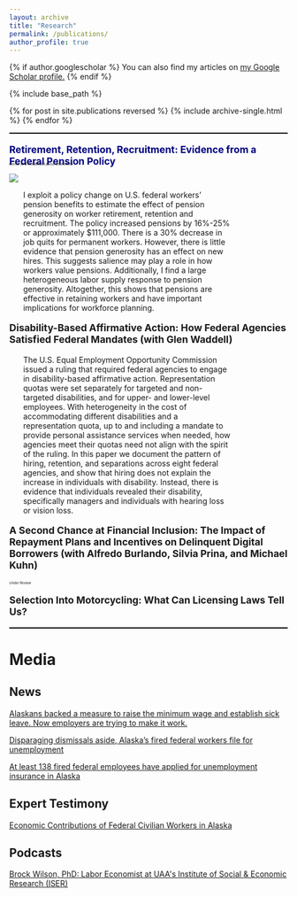 ```yaml
---
layout: archive
title: "Research"
permalink: /publications/
author_profile: true
---
```


<style>
img {
    max-width: 80%;
    width: auto;
    height: auto;
    vertical-align: middle;
    border: 0;
    display:flex;
    align-items: center;
}
</style>

{% if author.googlescholar %}
  You can also find my articles on <u><a href="{{author.googlescholar}}">my Google Scholar profile</a>.</u>
{% endif %}

{% include base_path %}

{% for post in site.publications reversed %}
  {% include archive-single.html %}
{% endfor %}

<hr style="border: none; height: 2px; background-color: black;">

<p style="font-size: 1.25em; text-decoration: none; font-weight: bold; margin-bottom: -15px"> 
  <a href="http://brockmwilson.github.io/files/Wilson-RetirementRetentionRecruitment.pdf" style="text-decoration: none; color: navy;">
    Retirement, Retention, Recruitment: Evidence from a Federal Pension Policy
  </a>
</p>


<p style="font-size: 6; font-style: italic;"> Revise and Resubmit, Labour Economics</p>

![](images/pension-labor-outcomes2.png)

<p style="margin-left: 5%; margin-right: 20%;"> 
I exploit a policy change on U.S. federal workers’ pension benefits to estimate the effect of pension generosity on worker retirement, retention and recruitment. The policy increased pensions by 16%-25% or approximately $111,000. There is a 30% decrease in job quits for permanent workers. However, there is little evidence that pension generosity has an effect on new hires. This suggests salience may play a role in how workers value pensions. Additionally, I find a large heterogeneous labor supply response to pension generosity. Altogether, this shows that pensions are effective in retaining workers and have important implications for workforce planning.
</p>

<p style="font-size: 1.25em; text-decoration: none; font-weight: bold;"> Disability-Based Affirmative Action: How Federal Agencies Satisfied Federal Mandates (with Glen Waddell) </p>

<p style="margin-left: 5%; margin-right: 20%;"> 
The U.S. Equal Employment Opportunity Commission issued a ruling that required federal agencies to engage in disability-based affirmative action. Representation quotas were set separately for targeted and non-targeted disabilities, and for upper- and lower-level employees. With heterogeneity in the cost of accommodating different disabilities and a representation quota, up to and including a mandate to provide personal assistance services when needed, how agencies meet their quotas need not align with the spirit of the ruling. In this paper we document the pattern of hiring, retention, and separations across eight federal agencies, and show that hiring does not explain the increase in individuals with disability. Instead, there is evidence that individuals revealed their disability, specifically managers and individuals with hearing loss or vision loss.
</p>

<p style="font-size: 1.25em; text-decoration: none; font-weight: bold;"> A Second Chance at Financial Inclusion: The Impact of Repayment Plans and Incentives on Delinquent Digital Borrowers (with Alfredo Burlando, Silvia Prina, and Michael Kuhn) </p>

<p style="font-size: 6; font-style: italic;"> Under Review</p>

<p style="font-size: 1.25em; text-decoration: none; font-weight: bold;"> Selection Into Motorcycling: What Can Licensing Laws Tell Us? </p>

<hr style="border: none; height: 2px; background-color: black;">

<h1>Media</h1>

<h2>News</h2>

<a href = "https://www.adn.com/business-economy/2024/12/25/alaskans-backed-a-measure-to-raise-the-minimum-wage-and-establish-sick-leave-now-employers-are-trying-to-make-it-work/">Alaskans backed a measure to raise the minimum wage and establish sick leave. Now employers are trying to make it work.</a>

<a href = "https://alaskapublic.org/news/politics/2025-03-13/disparaging-dismissals-aside-alaskas-fired-federal-workers-file-for-unemployment">Disparaging dismissals aside, Alaska’s fired federal workers file for unemployment</a>

<a href = "https://www.adn.com/politics/2025/03/13/138-fired-federal-employees-have-applied-for-unemployment-insurance-in-alaska/">At least 138 fired federal employees have applied for unemployment insurance in Alaska</a>

<h2>Expert Testimony</h2>

<a href = "https://www.akleg.gov/basis/Meeting/Detail?Meeting=HJUD%202025-03-12%2013:00:00#tab4_4e">Economic Contributions of Federal Civilian Workers in Alaska</a>

<h2>Podcasts</h2>

<a href = "https://open.spotify.com/episode/324MZgkEknAlgD32U3IwCF?si=a34879b3625d4e3b">Brock Wilson, PhD: Labor Economist at UAA's Institute of Social & Economic Research (ISER)</a>




